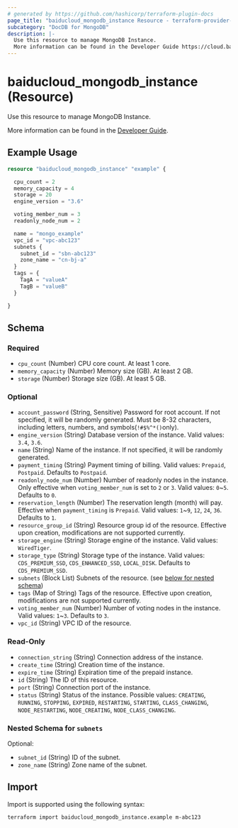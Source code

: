 ```yaml
---
# generated by https://github.com/hashicorp/terraform-plugin-docs
page_title: "baiducloud_mongodb_instance Resource - terraform-provider-baiducloud"
subcategory: "DocDB for MongoDB"
description: |-
  Use this resource to manage MongoDB Instance.
  More information can be found in the Developer Guide https://cloud.baidu.com/doc/MONGODB/s/Ekdgskkrk.
---
```


# baiducloud_mongodb_instance (Resource)

Use this resource to manage MongoDB Instance. 

More information can be found in the [Developer Guide](https://cloud.baidu.com/doc/MONGODB/s/Ekdgskkrk).

## Example Usage

```terraform
resource "baiducloud_mongodb_instance" "example" {

  cpu_count = 2
  memory_capacity = 4
  storage = 20
  engine_version = "3.6"

  voting_member_num = 3
  readonly_node_num = 2

  name = "mongo_example"
  vpc_id = "vpc-abc123"
  subnets {
    subnet_id = "sbn-abc123"
    zone_name = "cn-bj-a"
  }
  tags = {
    TagA = "valueA"
    TagB = "valueB"
  }

}
```

<!-- schema generated by tfplugindocs -->
## Schema

### Required

- `cpu_count` (Number) CPU core count. At least 1 core.
- `memory_capacity` (Number) Memory size (GB). At least 2 GB.
- `storage` (Number) Storage size (GB). At least 5 GB.

### Optional

- `account_password` (String, Sensitive) Password for root account. If not specified, it will be randomly generated. Must be 8-32 characters, including letters, numbers, and symbols(`!#$%^*()`only).
- `engine_version` (String) Database version of the instance. Valid values: `3.4`, `3.6`.
- `name` (String) Name of the instance. If not specified, it will be randomly generated.
- `payment_timing` (String) Payment timing of billing. Valid values: `Prepaid`, `Postpaid`. Defaults to `Postpaid`.
- `readonly_node_num` (Number) Number of readonly nodes in the instance. Only effective when `voting_member_num` is set to `2` or `3`. Valid values: `0`~`5`. Defaults to `0`.
- `reservation_length` (Number) The reservation length (month) will pay. Effective when `payment_timing` is `Prepaid`. Valid values: `1`~`9`, `12`, `24`, `36`. Defaults to `1`.
- `resource_group_id` (String) Resource group id of the resource. Effective upon creation, modifications are not supported currently.
- `storage_engine` (String) Storage engine of the instance. Valid values: `WiredTiger`.
- `storage_type` (String) Storage type of the instance. Valid values: `CDS_PREMIUM_SSD`, `CDS_ENHANCED_SSD`, `LOCAL_DISK`. Defaults to `CDS_PREMIUM_SSD`.
- `subnets` (Block List) Subnets of the resource. (see [below for nested schema](#nestedblock--subnets))
- `tags` (Map of String) Tags of the resource. Effective upon creation, modifications are not supported currently.
- `voting_member_num` (Number) Number of voting nodes in the instance. Valid values: `1`~`3`. Defaults to `3`.
- `vpc_id` (String) VPC ID of the resource.

### Read-Only

- `connection_string` (String) Connection address of the instance.
- `create_time` (String) Creation time of the instance.
- `expire_time` (String) Expiration time of the prepaid instance.
- `id` (String) The ID of this resource.
- `port` (String) Connection port of the instance.
- `status` (String) Status of the instance. Possible values: `CREATING`, `RUNNING`, `STOPPING`, `EXPIRED`, `RESTARTING`, `STARTING`, `CLASS_CHANGING`, `NODE_RESTARTING`, `NODE_CREATING`, `NODE_CLASS_CHANGING`.

<a id="nestedblock--subnets"></a>
### Nested Schema for `subnets`

Optional:

- `subnet_id` (String) ID of the subnet.
- `zone_name` (String) Zone name of the subnet.

## Import

Import is supported using the following syntax:

```shell
terraform import baiducloud_mongodb_instance.example m-abc123
```
